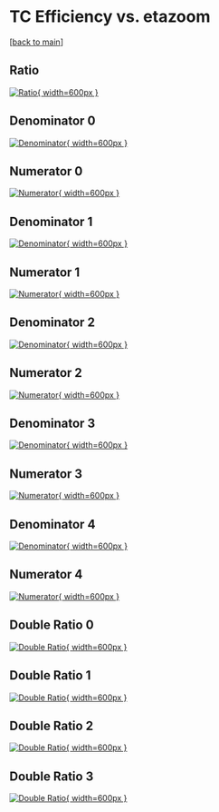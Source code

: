 # TC Efficiency vs. etazoom

[[back to main](./)]



## Ratio

[![Ratio](../mtv/var/TC_xtr_321_0_eff_etazoom.png){ width=600px }](../mtv/var/TC_xtr_321_0_eff_etazoom.pdf)

## Denominator 0

[![Denominator](../mtv/den/TC_xtr_321_0_eff_etazoom_den0.png){ width=600px }](../mtv/den/TC_xtr_321_0_eff_etazoom_den0.pdf)

## Numerator 0

[![Numerator](../mtv/num/TC_xtr_321_0_eff_etazoom_num0.png){ width=600px }](../mtv/num/TC_xtr_321_0_eff_etazoom_num0.pdf)

## Denominator 1

[![Denominator](../mtv/den/TC_xtr_321_0_eff_etazoom_den1.png){ width=600px }](../mtv/den/TC_xtr_321_0_eff_etazoom_den1.pdf)

## Numerator 1

[![Numerator](../mtv/num/TC_xtr_321_0_eff_etazoom_num1.png){ width=600px }](../mtv/num/TC_xtr_321_0_eff_etazoom_num1.pdf)

## Denominator 2

[![Denominator](../mtv/den/TC_xtr_321_0_eff_etazoom_den2.png){ width=600px }](../mtv/den/TC_xtr_321_0_eff_etazoom_den2.pdf)

## Numerator 2

[![Numerator](../mtv/num/TC_xtr_321_0_eff_etazoom_num2.png){ width=600px }](../mtv/num/TC_xtr_321_0_eff_etazoom_num2.pdf)

## Denominator 3

[![Denominator](../mtv/den/TC_xtr_321_0_eff_etazoom_den3.png){ width=600px }](../mtv/den/TC_xtr_321_0_eff_etazoom_den3.pdf)

## Numerator 3

[![Numerator](../mtv/num/TC_xtr_321_0_eff_etazoom_num3.png){ width=600px }](../mtv/num/TC_xtr_321_0_eff_etazoom_num3.pdf)

## Denominator 4

[![Denominator](../mtv/den/TC_xtr_321_0_eff_etazoom_den4.png){ width=600px }](../mtv/den/TC_xtr_321_0_eff_etazoom_den4.pdf)

## Numerator 4

[![Numerator](../mtv/num/TC_xtr_321_0_eff_etazoom_num4.png){ width=600px }](../mtv/num/TC_xtr_321_0_eff_etazoom_num4.pdf)

## Double Ratio 0

[![Double Ratio](../mtv/ratio/TC_xtr_321_0_eff_etazoom_ratio0.png){ width=600px }](../mtv/ratio/TC_xtr_321_0_eff_etazoom_ratio0.pdf)

## Double Ratio 1

[![Double Ratio](../mtv/ratio/TC_xtr_321_0_eff_etazoom_ratio1.png){ width=600px }](../mtv/ratio/TC_xtr_321_0_eff_etazoom_ratio1.pdf)

## Double Ratio 2

[![Double Ratio](../mtv/ratio/TC_xtr_321_0_eff_etazoom_ratio2.png){ width=600px }](../mtv/ratio/TC_xtr_321_0_eff_etazoom_ratio2.pdf)

## Double Ratio 3

[![Double Ratio](../mtv/ratio/TC_xtr_321_0_eff_etazoom_ratio3.png){ width=600px }](../mtv/ratio/TC_xtr_321_0_eff_etazoom_ratio3.pdf)

